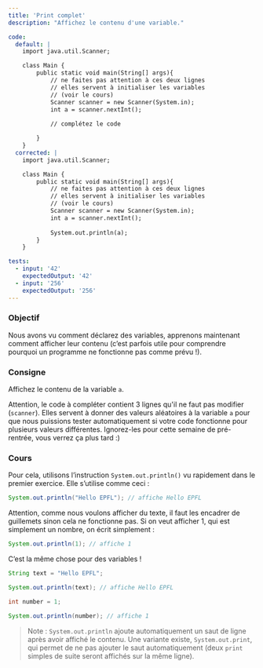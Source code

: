 ```yaml
---
title: 'Print complet'
description: "Affichez le contenu d'une variable."

code:
  default: |
    import java.util.Scanner;

    class Main {
        public static void main(String[] args){
            // ne faites pas attention à ces deux lignes
            // elles servent à initialiser les variables
            // (voir le cours)
            Scanner scanner = new Scanner(System.in);
            int a = scanner.nextInt();
            
            // complétez le code

        }
    }
  corrected: |
    import java.util.Scanner;

    class Main {
        public static void main(String[] args){
            // ne faites pas attention à ces deux lignes
            // elles servent à initialiser les variables
            // (voir le cours)
            Scanner scanner = new Scanner(System.in);
            int a = scanner.nextInt();
            
            System.out.println(a);
        }
    }

tests:
  - input: '42'
    expectedOutput: '42'
  - input: '256'
    expectedOutput: '256'
---
```


### Objectif

Nous avons vu comment déclarez des variables, apprenons maintenant comment afficher leur contenu (c’est parfois utile pour comprendre pourquoi un programme ne fonctionne pas comme prévu !).

### Consigne

Affichez le contenu de la variable `a`.

Attention, le code à compléter contient 3 lignes qu'il ne faut pas modifier (`scanner`). Elles servent à donner des valeurs aléatoires à la variable `a` pour que nous puissions tester automatiquement si votre code fonctionne pour plusieurs valeurs différentes. Ignorez-les pour cette semaine de pré-rentrée, vous verrez ça plus tard :)

### Cours

Pour cela, utilisons l’instruction `System.out.println()` vu rapidement dans le premier exercice. Elle s’utilise comme ceci :

```java
System.out.println("Hello EPFL"); // affiche Hello EPFL
```

Attention, comme nous voulons afficher du texte, il faut les encadrer de guillemets sinon cela ne fonctionne pas. Si on veut afficher 1, qui est simplement un nombre, on écrit simplement :

```java
System.out.println(1); // affiche 1
```

C’est la même chose pour des variables !

```java
String text = "Hello EPFL";

System.out.println(text); // affiche Hello EPFL

int number = 1;

System.out.println(number); // affiche 1
```

> Note : `System.out.println` ajoute automatiquement un saut de ligne après avoir affiché le contenu. Une variante existe, `System.out.print`, qui permet de ne pas ajouter le saut automatiquement (deux `print` simples de suite seront affichés sur la même ligne).
